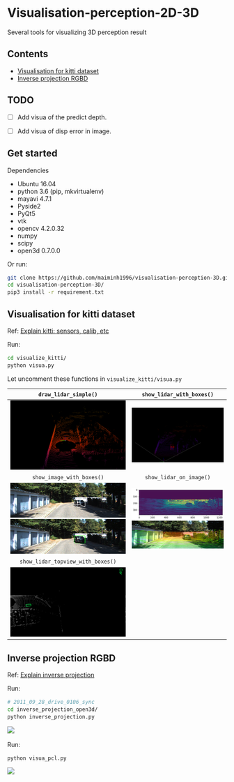 # Visualisation-perception-2D-3D

Several tools for visualizing 3D perception result

## Contents

- [Visualisation for kitti dataset](#visualisation-for-kitti-dataset)
- [Inverse projection RGBD](#inverse-projection-rgbd)

## TODO

- [ ] Add visua of the predict depth.
- [ ] Add visua of disp error in image.


## Get started

Dependencies

- Ubuntu 16.04
- python 3.6 (pip, mkvirtualenv)
- mayavi 4.7.1
- Pyside2
- PyQt5
- vtk
- opencv 4.2.0.32
- numpy
- scipy
- open3d 0.7.0.0

Or run:

```bash
git clone https://github.com/maiminh1996/visualisation-perception-3D.git
cd visualisation-perception-3D/
pip3 install -r requirement.txt
```

## Visualisation for kitti dataset

Ref: [Explain kitti: sensors, calib, etc](https://github.com/maiminh1996/biblio-self-driving-cars/blob/master/dataset/kitti.md)

Run:

```bash
cd visualize_kitti/
python visua.py
```

Let uncomment these functions in `visualize_kitti/visua.py`  

| `draw_lidar_simple()` | `show_lidar_with_boxes()` |
| :--: | :--: | 
| ![](imgs/lidar_all.png) | ![](imgs/lidar_with_box.png) |
| `show_image_with_boxes()` | `show_lidar_on_image()` | 
| ![](imgs/image_with_box_3d.png) <br/> ![](imgs/image_with_box_2d.png) | ![](imgs/lidar_range_view.png) <br/> ![](imgs/lidar_projection_image.png) |
| `show_lidar_topview_with_boxes()` | |
| ![](imgs/lidar_topview_hori.png) | |


## Inverse projection RGBD

Ref: [Explain inverse projection](https://github.com/darylclimb/cvml_project/tree/master/projections/inverse_projection)

Run:

```bash
# 2011_09_28_drive_0106_sync
cd inverse_projection_open3d/
python inverse_projection.py
```

![](imgs/2011_09_28_0106.gif)

Run:

```bash
python visua_pcl.py
```

![](imgs/2011_09_28_0106_velodyne.gif)